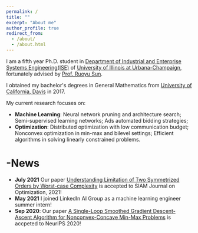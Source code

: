 ```yaml
---
permalink: /
title: ""
excerpt: "About me"
author_profile: true
redirect_from: 
  - /about/
  - /about.html
---
```


I am a fifth year Ph.D. student in [Department of Industrial and Enterprise Systems Engineering(ISE)](https://ise.illinois.edu/) of [University of Illinois at Urbana-Champaign](https://illinois.edu/), fortunately advised by [Prof. Ruoyu Sun](https://ruoyus.github.io/).  <br>

I obtained my bachelor's degrees in General Mathematics from [University of California, Davis](https://www.ucdavis.edu/) in 2017. <br>

My current research focuses on: <br>
- **Machine Learning**: Neural network pruning and architecture search; Semi-supervised learning
networks; Ads automated bidding strategies; <br>
- **Optimization**: Distributed optimization with low communication budget; Nonconvex optimization in min-max and bilevel settings; Efficient algorithms in solving linearly constrained problems.
      

-News
======

- **July 2021** Our paper [Understanding Limitation of Two Symmetrized Orders by Worst-case Complexity](https://arxiv.org/abs/1910.04366) is accepted to SIAM Journal on Optimization, 2021!
- **May 2021** I joined LinkedIn AI Group as a machine learning engineer summer intern!
- **Sep 2020**: Our paper [A Single-Loop Smoothed Gradient Descent-Ascent
  Algorithm for Nonconvex-Concave Min-Max Problems](https://proceedings.neurips.cc/paper/2020/file/52aaa62e71f829d41d74892a18a11d59-Paper.pdf) is accpeted to NeurIPS 2020!
